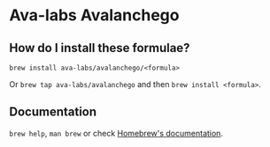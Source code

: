 # Ava-labs Avalanchego

## How do I install these formulae?
`brew install ava-labs/avalanchego/<formula>`

Or `brew tap ava-labs/avalanchego` and then `brew install <formula>`.

## Documentation
`brew help`, `man brew` or check [Homebrew's documentation](https://docs.brew.sh).
